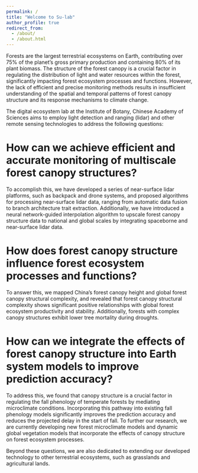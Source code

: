 ```yaml
---
permalink: /
title: "Welcome to Su-lab"
author_profile: true
redirect_from: 
  - /about/
  - /about.html
---
```

Forests are the largest terrestrial ecosystems on Earth, contributing over 75% of the planet’s gross primary production and containing 80% of its plant biomass. The structure of the forest canopy is a crucial factor in regulating the distribution of light and water resources within the forest, significantly impacting forest ecosystem processes and functions. However, the lack of efficient and precise monitoring methods results in insufficient understanding of the spatial and temporal patterns of forest canopy structure and its response mechanisms to climate change.

The digital ecosystem lab at the Institute of Botany, Chinese Academy of Sciences aims to employ light detection and ranging (lidar) and other remote sensing technologies to address the following questions:


**How can we achieve efficient and accurate monitoring of multiscale forest canopy structures?**
======
To accomplish this, we have developed a series of near-surface lidar platforms, such as backpack and drone systems, and proposed algorithms for processing near-surface lidar data, ranging from automatic data fusion to branch architecture trait extraction. Additionally, we have introduced a neural network-guided interpolation algorithm to upscale forest canopy structure data to national and global scales by integrating spaceborne and near-surface lidar data.



**How does forest canopy structure influence forest ecosystem processes and functions?**
======
To answer this, we mapped China’s forest canopy height and global forest canopy structural complexity, and revealed that forest canopy structural complexity shows significant positive relationships with global forest ecosystem productivity and stability. Additionally, forests with complex canopy structures exhibit lower tree mortality during droughts.



**How can we integrate the effects of forest canopy structure into Earth system models to improve prediction accuracy?**
======
To address this, we found that canopy structure is a crucial factor in regulating the fall phenology of temperate forests by mediating microclimate conditions. Incorporating this pathway into existing fall phenology models significantly improves the prediction accuracy and reduces the projected delay in the start of fall. To further our research, we are currently developing new forest microclimate models and dynamic global vegetation models that incorporate the effects of canopy structure on forest ecosystem processes.


Beyond these questions, we are also dedicated to extending our developed technology to other terrestrial ecosystems, such as grasslands and agricultural lands.
